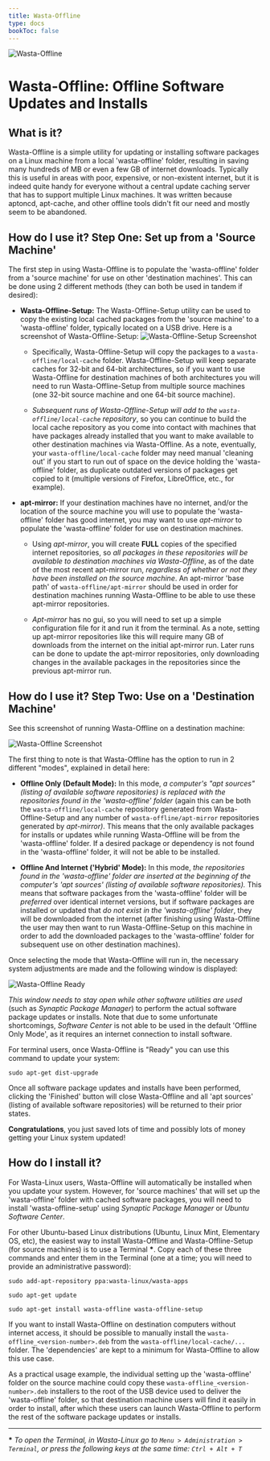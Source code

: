 ```yaml
---
title: Wasta-Offline
type: docs
bookToc: false
---
```


![Wasta-Offline](/media/wasta-apps/wasta-offline/wasta-offline-128.png)

# Wasta-Offline: Offline Software Updates and Installs

## What is it?
 Wasta-Offline is a simple utility for updating or installing software packages on a Linux machine from a local 'wasta-offline' folder, resulting in saving many hundreds of MB or even a few GB of internet downloads. Typically this is useful in areas with poor, expensive, or non-existent internet, but it is indeed quite handy for everyone without a central update caching server that has to support multiple Linux machines. It was written because aptoncd, apt-cache, and other offline tools didn't fit our need and mostly seem to be abandoned.

## How do I use it? Step One: Set up from a 'Source Machine'
 The first step in using Wasta-Offline is to populate the 'wasta-offline' folder from a 'source machine' for use on other 'destination machines'.  This can be done using 2 different methods (they can both be used in tandem if desired):

- **Wasta-Offline-Setup:** The Wasta-Offline-Setup utility can be used to copy the existing local cached packages from the 'source machine' to a 'wasta-offline' folder, typically located on a USB drive. Here is a screenshot of Wasta-Offline-Setup:
  ![Wasta-Offline-Setup Screenshot](/media/wasta-apps/wasta-offline/wasta-offline-setup.png)

  - Specifically, Wasta-Offline-Setup will copy the packages to a `wasta-offline/local-cache` folder. Wasta-Offline-Setup will keep separate caches for 32-bit and 64-bit architectures, so if you want to use Wasta-Offline for destination machines of both architectures you will need to run Wasta-Offline-Setup from multiple source machines (one 32-bit source machine and one 64-bit source machine).

  - *Subsequent runs of Wasta-Offline-Setup will add to the `wasta-offline/local-cache` repository*, so you can continue to build the local cache repository as you come into contact with machines that have packages already installed that you want to make available to other destination machines via Wasta-Offline. As a note, eventually, your `wasta-offline/local-cache` folder may need manual 'cleaning out' if you start to run out of space on the device holding the 'wasta-offline' folder, as duplicate outdated versions of packages get copied to it (multiple versions of Firefox, LibreOffice, etc., for example).

- **apt-mirror:** If your destination machines have no internet, and/or the location of the source machine you will use to populate the 'wasta-offline' folder has good internet, you may want to use *apt-mirror* to populate the 'wasta-offline' folder for use on destination machines.

  - Using *apt-mirror*, you will create **FULL** copies of the specified internet repositories, so *all packages in these repositories will be available to destination machines via* *Wasta-Offline*, as of the date of the most recent apt-mirror run, *regardless of whether or not they have been installed on the source machine*. An apt-mirror 'base path' of `wasta-offline/apt-mirror` should be used in order for destination machines running Wasta-Offline to be able to use these apt-mirror repositories.

  - *Apt-mirror* has no gui, so you will need to set up a simple configuration file for it and run it from the terminal. As a note, setting up apt-mirror repositories like this will require many GB of downloads from the internet on the initial apt-mirror run. Later runs can be done to update the apt-mirror repositories, only downloading changes in the available packages in the repositories since the previous apt-mirror run.

## How do I use it? Step Two: Use on a 'Destination Machine'

See this screenshot of running Wasta-Offline on a destination machine:

![Wasta-Offline Screenshot](/media/wasta-apps/wasta-offline/wasta-offline.png)

The first thing to note is that Wasta-Offline has the option to run in 2 different "modes", explained in detail here:

- **Offline Only (Default Mode):** In this mode, *a computer's "apt sources" (listing of available software repositories) is replaced with the repositories found in the 'wasta-offline' folder* (again this can be both the `wasta-offline/local-cache` repository generated from Wasta-Offline-Setup and any number of `wasta-offline/apt-mirror` repositories generated by *apt-mirror)*.  This means that the only available packages for installs or updates while running Wasta-Offline will be from the 'wasta-offline' folder. If a desired package or dependency is not found in the 'wasta-offline' folder, it will not be able to be installed.

- **Offline And Internet ('Hybrid' Mode):** In this mode, *the repositories found in the 'wasta-offline' folder are inserted at the beginning of the computer's 'apt sources' (listing of available software repositories).* This means that software packages from the 'wasta-offline' folder will be *preferred* over identical internet versions, but if software packages are installed or updated that *do not exist in the 'wasta-offline' folder*, they will be downloaded from the internet (after finishing using Wasta-Offline the user may then want to run Wasta-Offline-Setup on this machine in order to add the downloaded packages to the 'wasta-offline' folder for subsequent use on other destination machines).

Once selecting the mode that Wasta-Offline will run in, the necessary system adjustments are made and the following window is displayed:

![Wasta-Offline Ready](/media/wasta-apps/wasta-offline/wasta-offline-ready.png)

*This window needs to stay open while other software utilities are used* (such as *Synaptic Package Manager*) to perform the actual software package updates or installs. Note that due to some unfortunate shortcomings, *Software Center* is not able to be used in the default 'Offline Only Mode', as it requires an internet connection to install software.

For terminal users, once Wasta-Offline is "Ready" you can use this command to update your system:

```
sudo apt-get dist-upgrade
```

Once all software package updates and installs have been performed, clicking the 'Finished' button will close Wasta-Offline and all 'apt sources' (listing of available software repositories) will be returned to their prior states.

**Congratulations**, you just saved lots of time and possibly lots of money getting your Linux system updated!

## How do I install it?

For Wasta-Linux users, Wasta-Offline will automatically be installed when you update your system. However, for 'source machines' that will set up the 'wasta-offline' folder with cached software packages, you will need to install 'wasta-offline-setup' using *Synaptic Package Manager* or *Ubuntu Software Center*.

For other Ubuntu-based Linux distributions (Ubuntu, Linux Mint, Elementary OS, etc), the easiest way to install Wasta-Offline and Wasta-Offline-Setup (for source machines) is to use a Terminal **\***. Copy each of these three commands and enter them in the Terminal (one at a time; you will need to provide an administrative password):

```
sudo add-apt-repository ppa:wasta-linux/wasta-apps

sudo apt-get update

sudo apt-get install wasta-offline wasta-offline-setup
```

If you want to install Wasta-Offline on destination computers without internet access, it should be possible to manually install the `wasta-offline_<version-number>.deb` from the `wasta-offline/local-cache/...` folder.  The 'dependencies' are kept to a minimum for Wasta-Offline to allow this use case.

As a practical usage example, the individual setting up the 'wasta-offline' folder on the source machine could copy these `wasta-offline_<version-number>.deb` installers to the root of the USB device used to deliver the 'wasta-offline' folder, so that destination machine users will find it easily in order to install, after which these users can launch Wasta-Offline to perform the rest of the software package updates or installs.

---
**\*** _To open the Terminal, in Wasta-Linux go to `Menu > Administration > Terminal`, or press the following keys at the same time: `Ctrl + Alt + T`_
